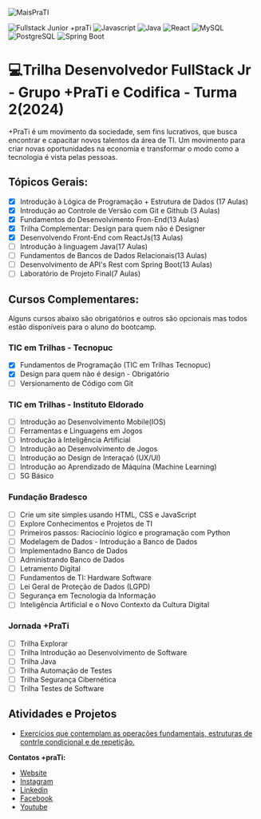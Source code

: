 ![MaisPraTI](https://media.licdn.com/dms/image/v2/C4D1BAQE-hgWmZw6vMQ/company-background_10000/company-background_10000/0/1594408985136/maisprati_cover?e=2147483647&v=beta&t=O6ZZa3jETSjW2xJveLKOoowLAMpnPwwJLePTvaOoYVw)

![Fullstack Junior +praTi](https://img.shields.io/badge/Fullstack-Development-blueviolet)
![Javascript](https://shields.io/badge/JavaScript-F7DF1E)
![Java](https://img.shields.io/badge/Java-007396)
![React](https://img.shields.io/badge/React-61DAFB)
![MySQL](https://img.shields.io/badge/MySQL-4479A1)
![PostgreSQL](https://img.shields.io/badge/PostgreSQL-336791)
![Spring Boot](https://img.shields.io/badge/Spring%20Boot-6DB33F)

# 💻Trilha Desenvolvedor FullStack Jr - Grupo +PraTi e Codifica - Turma 2(2024)

+PraTi é um movimento da sociedade, sem fins lucrativos, que busca encontrar e capacitar novos talentos da área de TI. Um movimento para criar novas oportunidades na economia e transformar o modo como a tecnologia é vista pelas pessoas.

## Tópicos Gerais:
- [x]  Introdução à Lógica de Programação + Estrutura de Dados (17 Aulas) 
- [x]  Introdução ao Controle de Versão com Git e Github (3 Aulas)
- [X]  Fundamentos do Desenvolvimento Fron-End(13 Aulas)
- [X]  Trilha Complementar: Design para quem não é Designer
- [X]  Desenvolvendo Front-End com ReactJs(13 Aulas)
- [ ]  Introdução à  linguagem Java(17 Aulas)
- [ ]  Fundamentos de Bancos de Dados Relacionais(13 Aulas)
- [ ]  Desenvolvimento de API's Rest com Spring Boot(13 Aulas)
- [ ]  Laboratório de Projeto Final(7 Aulas)

## Cursos Complementares:
Alguns cursos abaixo são obrigatórios e outros são opcionais mas todos estão disponíveis para o aluno do bootcamp.


### TIC em Trilhas - Tecnopuc
- [x] Fundamentos de Programação (TIC em Trilhas Tecnopuc)
- [x] Design para quem não é design - Obrigatório
- [ ] Versionamento de Código com Git
### TIC em Trilhas - Instituto Eldorado
- [ ] Introdução ao Desenvolvimento Mobile(IOS)
- [ ] Ferramentas e Linguagens em Jogos
- [ ] Introdução à Inteligência Artificial
- [ ] Introdução ao Desenvolvimento de Jogos
- [ ] Introdução ao Design de Interaçaõ (UX/UI)
- [ ] Introdução ao Aprendizado de Máquina (Machine Learning)
- [ ] 5G Básico
### Fundação Bradesco
- [ ] Crie um site simples usando HTML,  CSS e JavaScript
- [ ] Explore Conhecimentos e Projetos de TI
- [ ] Primeiros passos: Raciocínio lógico e programação com Python
- [ ] Modelagem de Dados - Introdução a Banco de Dados
- [ ] Implementadno Banco de Dados
- [ ] Administrando Banco de Dados
- [ ] Letramento Digital
- [ ] Fundamentos de TI: Hardware  Software
- [ ] Lei Geral de Proteção de Dados (LGPD)
- [ ] Segurança em Tecnologia da Informação
- [ ] Inteligência Artificial e o Novo Contexto da Cultura Digital
### Jornada +PraTi
- [ ] Trilha Explorar
- [ ] Trilha Introdução ao Desenvolvimento de Software
- [ ] Trilha Java
- [ ] Trilha Automação de Testes
- [ ] Trilha Segurança Cibernética
- [ ] Trilha Testes de Software

## Atividades e Projetos

- [Exercícios que contemplam as operações fundamentais, estruturas de contrle condicional e de repetição.]()

**Contatos +praTi:**
- [Website](https://www.maisprati.com.br/)
- [Instagram](https://www.instagram.com/maisprati/)
- [Linkedin](https://www.linkedin.com/company/maisprati/)
- [Facebook](https://www.facebook.com/maispratioficial/)
- [Youtube](https://www.youtube.com/@maispraTI)
